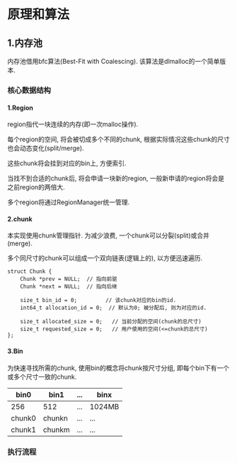 # 原理和算法

## 1.内存池
内存池借用bfc算法(Best-Fit with Coalescing). 该算法是dlmalloc的一个简单版本. 

### 核心数据结构

#### 1.Region
region指代一块连续的内存(即一次malloc操作).

每个region的空间, 将会被切成多个不同的chunk, 根据实际情况这些chunk的尺寸也会动态变化(split/merge).

这些chunk将会挂到对应的bin上, 方便索引.

当找不到合适的chunk后, 将会申请一块新的region, 一般新申请的region将会是之前region的两倍大.

多个region将通过RegionManager统一管理.

#### 2.chunk
本实现使用chunk管理指针. 为减少浪费, 一个chunk可以分裂(split)或合并(merge). 

多个同尺寸的chunk可以组成一个双向链表(逻辑上的), 以方便迅速遍历. 

```
struct Chunk {
    Chunk *prev = NULL;  // 指向前驱
    Chunk *next = NULL;  // 指向后继

    size_t bin_id = 0;         // 该chunk对应的bin的id.
    int64_t allocation_id = 0;  // 默认为0; 被分配后, 则为对应的id.
    
    size_t allocated_size = 0;   // 当前分配的空间(chunk的总尺寸)
    size_t requested_size = 0;   // 用户使用的空间(<=chunk的总尺寸)
};
```

#### 3.Bin
为快速寻找所需的chunk, 使用bin的概念将chunk按尺寸分组, 即每个bin下有一个或多个尺寸一致的chunk.

|  bin0  |  bin1  |   ...  |  binx  |
|  ----  |  ----  |  ----  |  ----  |
|   256  |   512  |   ...  | 1024MB |
| chunk0 | chunkn |   ...  |   ...  |
| chunk1 | chunkm |   ...  |   ...  |

### 执行流程
